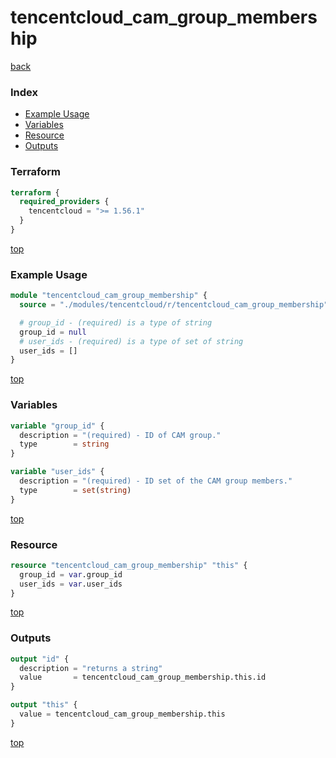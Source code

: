 # tencentcloud_cam_group_membership

[back](../tencentcloud.md)

### Index

- [Example Usage](#example-usage)
- [Variables](#variables)
- [Resource](#resource)
- [Outputs](#outputs)

### Terraform

```terraform
terraform {
  required_providers {
    tencentcloud = ">= 1.56.1"
  }
}
```

[top](#index)

### Example Usage

```terraform
module "tencentcloud_cam_group_membership" {
  source = "./modules/tencentcloud/r/tencentcloud_cam_group_membership"

  # group_id - (required) is a type of string
  group_id = null
  # user_ids - (required) is a type of set of string
  user_ids = []
}
```

[top](#index)

### Variables

```terraform
variable "group_id" {
  description = "(required) - ID of CAM group."
  type        = string
}

variable "user_ids" {
  description = "(required) - ID set of the CAM group members."
  type        = set(string)
}
```

[top](#index)

### Resource

```terraform
resource "tencentcloud_cam_group_membership" "this" {
  group_id = var.group_id
  user_ids = var.user_ids
}
```

[top](#index)

### Outputs

```terraform
output "id" {
  description = "returns a string"
  value       = tencentcloud_cam_group_membership.this.id
}

output "this" {
  value = tencentcloud_cam_group_membership.this
}
```

[top](#index)